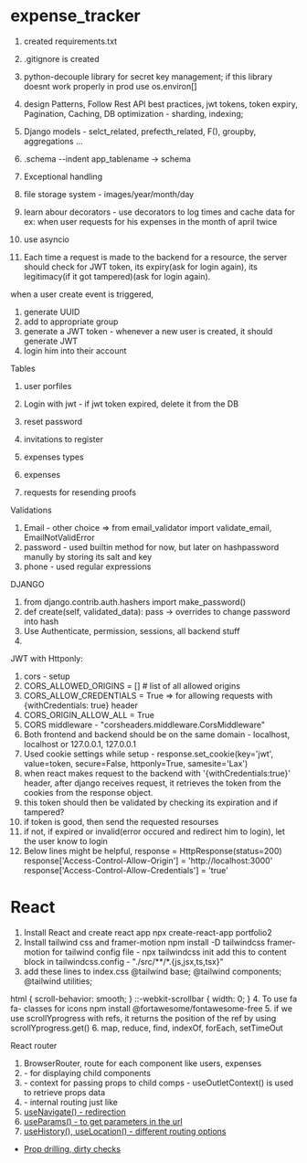 # expense_tracker
1. created requirements.txt
2. .gitignore is created
3. python-decouple library for secret key management; if this library doesnt work properly in prod use os.environ[]

4. design Patterns, Follow Rest API best practices, jwt tokens, token expiry, Pagination, Caching, DB optimization - sharding, indexing; 
5. Django models - selct_related, prefecth_related, F(), groupby, aggregations ...
6. .schema --indent app_tablename -> schema
7. Exceptional handling
8. file storage system - images/year/month/day
9. learn abour decorators - use decorators to log times and cache data for ex: when user requests for his expenses in the month of april twice
10. use asyncio
11. Each time a request is made to the backend for a resource, the server should check for JWT token, its expiry(ask for login again), its legitimacy(if it got tampered)(ask for login again).

when a user create event is triggered,
1. generate UUID
2. add to appropriate group
3. generate a JWT token - whenever a new user is created, it should generate JWT
4. login him into their account

Tables
1. user porfiles
2. Login with jwt - if jwt token expired, delete it from the DB
3. reset password
4. invitations to register

5. expenses types
6. expenses
7. requests for resending proofs


Validations
1. Email - other choice => from email_validator import validate_email, EmailNotValidError
2. password - used builtin method for now, but later on hashpassword manully by storing its salt and key
3. phone - used regular expressions

DJANGO
1. from django.contrib.auth.hashers import make_password()
2. def create(self, validated_data): pass -> overrides to change password into hash
3. Use Authenticate, permission, sessions, all backend stuff
4. 

JWT with Httponly:
1. cors - setup
  1. CORS_ALLOWED_ORIGINS = [] # list of all allowed origins
  2. CORS_ALLOW_CREDENTIALS = True => for allowing requests with {withCredentials: true} header
  3. CORS_ORIGIN_ALLOW_ALL = True
  4. CORS middleware -  "corsheaders.middleware.CorsMiddleware"
2. Both frontend and backend should be on the same domain - localhost, localhost or 127.0.0.1, 127.0.0.1
3. Used cookie settings while setup - response.set_cookie(key='jwt', value=token, secure=False, httponly=True, samesite='Lax')
4. when react makes request to the backend with '{withCredentials:true}' header, after django receives request, it retrieves the token from the cookies from the response object.
5. this token should then be validated by checking its expiration and if tampered? 
6. if token is good, then send the requested resourses
7. if not, if expired or invalid(error occured and redirect him to login), let the user know to login
8.  Below lines might be helpful, 
response = HttpResponse(status=200)
response['Access-Control-Allow-Origin'] = 'http://localhost:3000'
response['Access-Control-Allow-Credentials'] = 'true'


# React
1. Install React and create react app
npx create-react-app portfolio2
2. Install tailwind css and framer-motion
npm install -D tailwindcss framer-motion
for tailwind config file - npx tailwindcss init
add this to content block in tailwindcss.config - "./src/**/*.{js,jsx,ts,tsx}"
3. add these lines to index.css
@tailwind base;
@tailwind components;
@tailwind utilities;

html {
  scroll-behavior: smooth;
}
::-webkit-scrollbar {
  width: 0;
}
4. To use fa fa- classes for icons
npm install @fortawesome/fontawesome-free
5. if we use scrollYprogress with refs, it returns the position of the ref by using scrollYprogress.get()
6. map, reduce, find, indexOf, forEach, setTimeOut

React router
1. BrowserRouter, route for each component like users, expenses
2. <Outlet /> - for displaying child components
3. <Outlet context /> - context for passing props to child comps - useOutletContext() is used to retrieve props data
4. <Link to='' /> - internal routing just like <a href=''>
5. useNavigate() - redirection
6. useParams() - to get parameters in the url
7. useHistory(), useLocation() - different routing options

 - Prop drilling, dirty checks